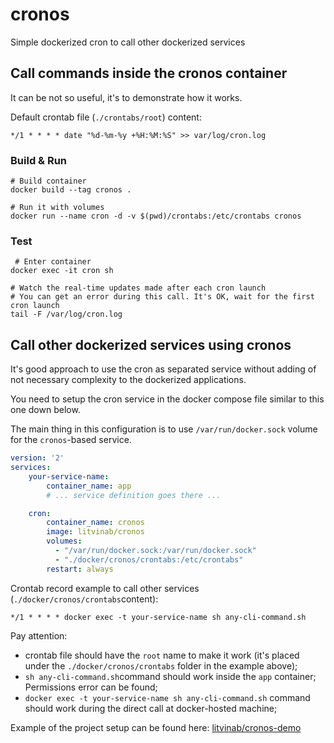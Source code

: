# cronos

Simple dockerized cron to call other dockerized services

## Call commands inside the cronos container

It can be not so useful, it's to demonstrate how it works.

Default crontab file (`./crontabs/root`) content:

`*/1 * * * * date "%d-%m-%y +%H:%M:%S" >> var/log/cron.log`

### Build & Run
```shell
# Build container
docker build --tag cronos . 

# Run it with volumes
docker run --name cron -d -v $(pwd)/crontabs:/etc/crontabs cronos
```

### Test
```shell
 # Enter container
docker exec -it cron sh

# Watch the real-time updates made after each cron launch 
# You can get an error during this call. It's OK, wait for the first cron launch
tail -F /var/log/cron.log 
```

## Call other dockerized services using cronos

It's good approach to use the cron as separated service without adding of not necessary complexity to the dockerized applications.

You need to setup the cron service in the docker compose file similar to this one down below.

The main thing in this configuration is to use `/var/run/docker.sock` volume for the `cronos`-based service.

```yml
version: '2'
services:
    your-service-name:
        container_name: app
        # ... service definition goes there ...

    cron:
        container_name: cronos
        image: litvinab/cronos
        volumes:
          - "/var/run/docker.sock:/var/run/docker.sock"
          - "./docker/cronos/crontabs:/etc/crontabs"
        restart: always
```

Crontab record example to call other services 
(`./docker/cronos/crontabs`content):

`*/1 * * * * docker exec -t your-service-name sh any-cli-command.sh`

Pay attention:
- crontab file should have the `root` name to make it work (it's placed under the `./docker/cronos/crontabs` folder in the example above);
- `sh any-cli-command.sh`command should work inside the `app` container; Permissions error can be found;
- `docker exec -t your-service-name sh any-cli-command.sh` command should work during the direct call at docker-hosted machine;

Example of the project setup can be found here: 
[litvinab/cronos-demo](https://github.com/litvinab/cronos-demo)
